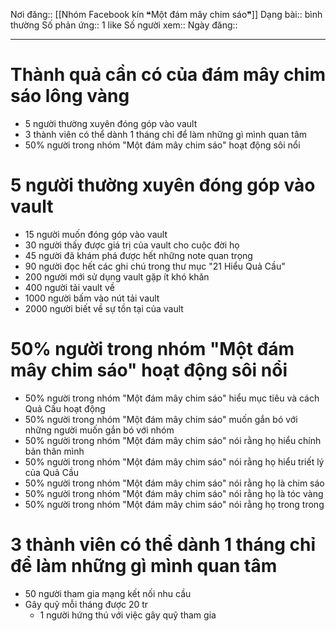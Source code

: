Nơi đăng:: [[Nhóm Facebook kín ❝Một đám mây chim sáo❞]]
Dạng bài:: bình thường
Số phản ứng:: 1 like
Số người xem::
Ngày đăng:: 

---

# Thành quả cần có của đám mây chim sáo lông vàng
- 5 người thường xuyên đóng góp vào vault
- 3 thành viên có thể dành 1 tháng chỉ để làm những gì mình quan tâm
- 50% người trong nhóm "Một đám mây chim sáo" hoạt động sôi nổi

# 5 người thường xuyên đóng góp vào vault
- 15 người muốn đóng góp vào vault
- 30 người thấy được giá trị của vault cho cuộc đời họ
- 45 người đã khám phá được hết những note quan trọng
- 90 người đọc hết các ghi chú trong thư mục "21 Hiểu Quả Cầu" 
- 200 người mới sử dụng vault gặp ít khó khăn
- 400 người tải vault về
- 1000 người bấm vào nút tải vault
- 2000 người biết về sự tồn tại của vault

# 50% người trong nhóm "Một đám mây chim sáo" hoạt động sôi nổi
- 50% người trong nhóm "Một đám mây chim sáo" hiểu mục tiêu và cách Quả Cầu hoạt động
- 50% người trong nhóm "Một đám mây chim sáo" muốn gắn bó với những người muốn gắn bó với nhóm
- 50% người trong nhóm "Một đám mây chim sáo" nói rằng họ hiểu chính bản thân mình
- 50% người trong nhóm "Một đám mây chim sáo" nói rằng họ hiểu triết lý của Quả Cầu
- 50% người trong nhóm "Một đám mây chim sáo" nói rằng họ là chim sáo
- 50% người trong nhóm "Một đám mây chim sáo" nói rằng họ là tóc vàng
- 50% người trong nhóm "Một đám mây chim sáo" nói rằng họ trong trong

# 3 thành viên có thể dành 1 tháng chỉ để làm những gì mình quan tâm
- 50 người tham gia mạng kết nối nhu cầu
- Gây quỹ mỗi tháng được 20 tr
	- 1 người hứng thú với việc gây quỹ tham gia
